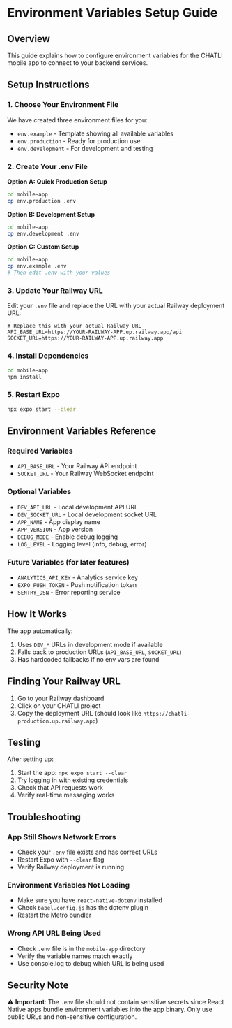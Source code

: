 # Environment Variables Setup Guide

## Overview
This guide explains how to configure environment variables for the CHATLI mobile app to connect to your backend services.

## Setup Instructions

### 1. Choose Your Environment File
We have created three environment files for you:

- `env.example` - Template showing all available variables
- `env.production` - Ready for production use
- `env.development` - For development and testing

### 2. Create Your .env File

**Option A: Quick Production Setup**
```bash
cd mobile-app
cp env.production .env
```

**Option B: Development Setup**
```bash
cd mobile-app
cp env.development .env
```

**Option C: Custom Setup**
```bash
cd mobile-app
cp env.example .env
# Then edit .env with your values
```

### 3. Update Your Railway URL

Edit your `.env` file and replace the URL with your actual Railway deployment URL:

```env
# Replace this with your actual Railway URL
API_BASE_URL=https://YOUR-RAILWAY-APP.up.railway.app/api
SOCKET_URL=https://YOUR-RAILWAY-APP.up.railway.app
```

### 4. Install Dependencies

```bash
cd mobile-app
npm install
```

### 5. Restart Expo

```bash
npx expo start --clear
```

## Environment Variables Reference

### Required Variables
- `API_BASE_URL` - Your Railway API endpoint
- `SOCKET_URL` - Your Railway WebSocket endpoint

### Optional Variables
- `DEV_API_URL` - Local development API URL
- `DEV_SOCKET_URL` - Local development socket URL
- `APP_NAME` - App display name
- `APP_VERSION` - App version
- `DEBUG_MODE` - Enable debug logging
- `LOG_LEVEL` - Logging level (info, debug, error)

### Future Variables (for later features)
- `ANALYTICS_API_KEY` - Analytics service key
- `EXPO_PUSH_TOKEN` - Push notification token
- `SENTRY_DSN` - Error reporting service

## How It Works

The app automatically:
1. Uses `DEV_*` URLs in development mode if available
2. Falls back to production URLs (`API_BASE_URL`, `SOCKET_URL`)
3. Has hardcoded fallbacks if no env vars are found

## Finding Your Railway URL

1. Go to your Railway dashboard
2. Click on your CHATLI project
3. Copy the deployment URL (should look like `https://chatli-production.up.railway.app`)

## Testing

After setting up:
1. Start the app: `npx expo start --clear`
2. Try logging in with existing credentials
3. Check that API requests work
4. Verify real-time messaging works

## Troubleshooting

### App Still Shows Network Errors
- Check your `.env` file exists and has correct URLs
- Restart Expo with `--clear` flag
- Verify Railway deployment is running

### Environment Variables Not Loading
- Make sure you have `react-native-dotenv` installed
- Check `babel.config.js` has the dotenv plugin
- Restart the Metro bundler

### Wrong API URL Being Used
- Check `.env` file is in the `mobile-app` directory
- Verify the variable names match exactly
- Use console.log to debug which URL is being used

## Security Note

⚠️ **Important**: The `.env` file should not contain sensitive secrets since React Native apps bundle environment variables into the app binary. Only use public URLs and non-sensitive configuration. 